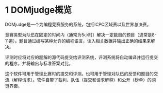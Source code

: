 # 1 DOMjudge概览

DOMjudge是一个为编程竞赛服务的系统，包括ICPC区域赛以及世界总决赛。

竞赛类型为队伍在固定的时间内（通常为5小时）解决一定数目的题目（通常是8-11道）。题目通过编写某种允许的编程语言，读入相关数据并输出正确的结果来解决。

评测时应将对应的题解的源代码提交给评测系统，评测系统将自动编译并运行提交的程序，并将输出与标准答案对比。

这个软件可用于管理比赛时的提交和评测。也可用于管理对队伍的反馈和题目的交流（解释请求）。软件自带了裁判、队伍（提交和请求解释）和公开（榜单）的网页界面。
